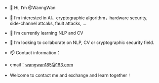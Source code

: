 - 👋 Hi, I’m @WanngWan
- 👀 I’m interested in AI，cryptographic algorithm，hardware security, side-channel attcaks, fault attacks, ...
- 🌱 I’m currently learning NLP and CV
- 💞️ I’m looking to collaborate on NLP, CV or cryptographic security field.
- 📫 Contact information：
-   email：wangwan185@163.com

-   Welcome to contact me and exchange and learn together！

<!---
WanngWan/WanngWan is a ✨ special ✨ repository because its `README.md` (this file) appears on your GitHub profile.
You can click the Preview link to take a look at your changes.
--->
